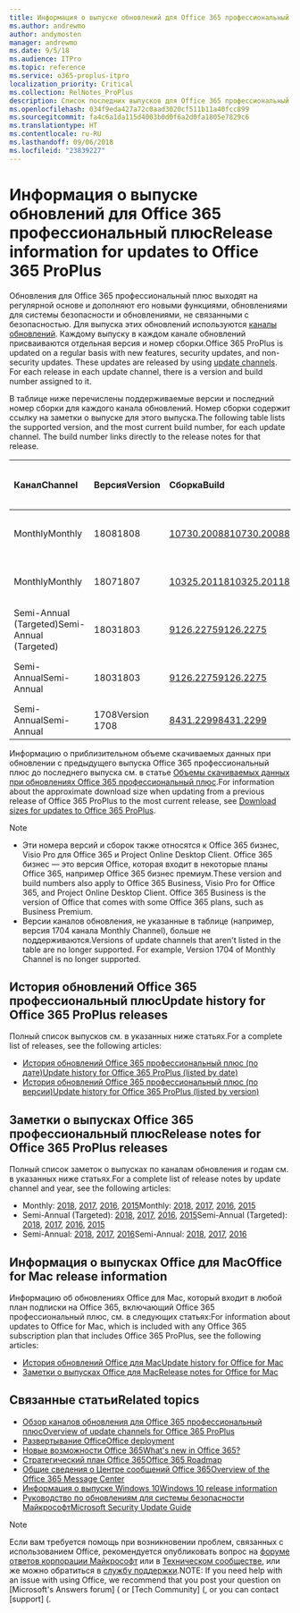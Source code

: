 ```yaml
---
title: Информация о выпуске обновлений для Office 365 профессиональный плюс
ms.author: andrewmo
author: andymosten
manager: andrewmo
ms.date: 9/5/18
ms.audience: ITPro
ms.topic: reference
ms.service: o365-proplus-itpro
localization_priority: Critical
ms.collection: RelNotes_ProPlus
description: Список последних выпусков для Office 365 профессиональный плюс для каждого канала обновления и ссылки на заметки о выпусках и историю обновлений для ИТ-специалистов
ms.openlocfilehash: 034f9eda427a72c0aad3020cf511b11a40fcc899
ms.sourcegitcommit: fa4c6a1da115d4003b0d0f6a2d0fa1805e7829c6
ms.translationtype: HT
ms.contentlocale: ru-RU
ms.lasthandoff: 09/06/2018
ms.locfileid: "23839227"
---
```

# <a name="release-information-for-updates-to-office-365-proplus"></a><span data-ttu-id="a7022-103">Информация о выпуске обновлений для Office 365 профессиональный плюс</span><span class="sxs-lookup"><span data-stu-id="a7022-103">Release information for updates to Office 365 ProPlus</span></span>

<span data-ttu-id="a7022-p101">Обновления для Office 365 профессиональный плюс выходят на регулярной основе и дополняют его новыми функциями, обновлениями для системы безопасности и обновлениями, не связанными с безопасностью. Для выпуска этих обновлений используются [каналы обновлений](https://docs.microsoft.com/DeployOffice/overview-of-update-channels-for-office-365-proplus). Каждому выпуску в каждом канале обновлений присваиваются отдельная версия и номер сборки.</span><span class="sxs-lookup"><span data-stu-id="a7022-p101">Office 365 ProPlus is updated on a regular basis with new features, security updates, and non-security updates. These updates are released by using [update channels](https://docs.microsoft.com/DeployOffice/overview-of-update-channels-for-office-365-proplus). For each release in each update channel, there is a version and build number assigned to it.</span></span> 

<span data-ttu-id="a7022-p102">В таблице ниже перечислены поддерживаемые версии и последний номер сборки для каждого канала обновлений. Номер сборки содержит ссылку на заметки о выпуске для этого выпуска.</span><span class="sxs-lookup"><span data-stu-id="a7022-p102">The following table lists the supported version, and the most current build number, for each update channel. The build number links directly to the release notes for that release.</span></span> 

  
|<span data-ttu-id="a7022-109">**Канал**</span><span class="sxs-lookup"><span data-stu-id="a7022-109">**Channel**</span></span>|<span data-ttu-id="a7022-110">**Версия**</span><span class="sxs-lookup"><span data-stu-id="a7022-110">**Version**</span></span>|<span data-ttu-id="a7022-111">**Сборка**</span><span class="sxs-lookup"><span data-stu-id="a7022-111">**Build**</span></span>|<span data-ttu-id="a7022-112">**Дата выпуска**</span><span class="sxs-lookup"><span data-stu-id="a7022-112">**Release date**</span></span>|<span data-ttu-id="a7022-113">**Версия поддерживается до**</span><span class="sxs-lookup"><span data-stu-id="a7022-113">**Version supported until**</span></span>|
|:-----|:-----|:-----|:-----|:-----|
|<span data-ttu-id="a7022-114">Monthly</span><span class="sxs-lookup"><span data-stu-id="a7022-114">Monthly</span></span>  <br/> |<span data-ttu-id="a7022-115">1808</span><span class="sxs-lookup"><span data-stu-id="a7022-115">1808</span></span>  <br/> |[<span data-ttu-id="a7022-116">10730.20088</span><span class="sxs-lookup"><span data-stu-id="a7022-116">10730.20088</span></span>](monthly-channel-2018.md#version-1808-september-5)  <br/> | <span data-ttu-id="a7022-117">5 сентября 2018 г.</span><span class="sxs-lookup"><span data-stu-id="a7022-117">September 5, 2018</span></span>  <br/> |<span data-ttu-id="a7022-118">Выпущена версия 1809</span><span class="sxs-lookup"><span data-stu-id="a7022-118">Version 1808 is released</span></span> <br/>|
|<span data-ttu-id="a7022-119">Monthly</span><span class="sxs-lookup"><span data-stu-id="a7022-119">Monthly</span></span>  <br/> |<span data-ttu-id="a7022-120">1807</span><span class="sxs-lookup"><span data-stu-id="a7022-120">1807</span></span>  <br/> |[<span data-ttu-id="a7022-121">10325.20118</span><span class="sxs-lookup"><span data-stu-id="a7022-121">10325.20118</span></span>](monthly-channel-2018.md#version-1807-august-14)  <br/> | <span data-ttu-id="a7022-122">14 августа 2018 г.</span><span class="sxs-lookup"><span data-stu-id="a7022-122">August 14, 2018</span></span>  <br/> | <span data-ttu-id="a7022-123">Выпущена версия 1808</span><span class="sxs-lookup"><span data-stu-id="a7022-123">Version 1808 is released</span></span> <br/>|
|<span data-ttu-id="a7022-124">Semi-Annual (Targeted)</span><span class="sxs-lookup"><span data-stu-id="a7022-124">Semi-Annual (Targeted)</span></span>  <br/> |<span data-ttu-id="a7022-125">1803</span><span class="sxs-lookup"><span data-stu-id="a7022-125">1803</span></span>  <br/> |[<span data-ttu-id="a7022-126">9126.2275</span><span class="sxs-lookup"><span data-stu-id="a7022-126">9126.2275</span></span>](semi-annual-channel-targeted-2018.md#version-1803-august-14)  <br/> | <span data-ttu-id="a7022-127">14 августа 2018 г.</span><span class="sxs-lookup"><span data-stu-id="a7022-127">August 14, 2018</span></span>  <br/> | <span data-ttu-id="a7022-128">11 сентября 2018 г.</span><span class="sxs-lookup"><span data-stu-id="a7022-128">September 11, 2018</span></span> <br/>|
|<span data-ttu-id="a7022-129">Semi-Annual</span><span class="sxs-lookup"><span data-stu-id="a7022-129">Semi-Annual</span></span> <br/> |<span data-ttu-id="a7022-130">1803</span><span class="sxs-lookup"><span data-stu-id="a7022-130">1803</span></span>  <br/> | [<span data-ttu-id="a7022-131">9126.2275</span><span class="sxs-lookup"><span data-stu-id="a7022-131">9126.2275</span></span>](semi-annual-channel-2018.md#version-1803-august-14) <br/> | <span data-ttu-id="a7022-132">14 августа 2018 г.</span><span class="sxs-lookup"><span data-stu-id="a7022-132">August 14, 2018</span></span>  <br/> | <span data-ttu-id="a7022-133">10 сентября 2019 г.</span><span class="sxs-lookup"><span data-stu-id="a7022-133">September 10, 2019</span></span> <br/>|
|<span data-ttu-id="a7022-134">Semi-Annual</span><span class="sxs-lookup"><span data-stu-id="a7022-134">Semi-Annual</span></span> <br/> |<span data-ttu-id="a7022-135">1708</span><span class="sxs-lookup"><span data-stu-id="a7022-135">Version 1708</span></span>  <br/> |[<span data-ttu-id="a7022-136">8431.2299</span><span class="sxs-lookup"><span data-stu-id="a7022-136">8431.2299</span></span>](semi-annual-channel-2018.md#version-1708-august-14)  <br/> | <span data-ttu-id="a7022-137">14 августа 2018 г.</span><span class="sxs-lookup"><span data-stu-id="a7022-137">August 14, 2018</span></span>  <br/> | <span data-ttu-id="a7022-138">12 марта 2019 г.</span><span class="sxs-lookup"><span data-stu-id="a7022-138">March 12, 2019</span></span> <br/>|

<span data-ttu-id="a7022-139">Информацию о приблизительном объеме скачиваемых данных при обновлении с предыдущего выпуска Office 365 профессиональный плюс до последнего выпуска см. в статье [Объемы скачиваемых данных при обновлениях Office 365 профессиональный плюс](download-sizes-office365-proplus-updates.md).</span><span class="sxs-lookup"><span data-stu-id="a7022-139">For information about the approximate download size when updating from a previous release of Office 365 ProPlus to the most current release, see [Download sizes for updates to Office 365 ProPlus](download-sizes-office365-proplus-updates.md).</span></span>

> [!NOTE]
> - <span data-ttu-id="a7022-p103">Эти номера версий и сборок также относятся к Office 365 бизнес, Visio Pro для Office 365 и Project Online Desktop Client. Office 365 бизнес — это версия Office, которая входит в некоторые планы Office 365, например Office 365 бизнес премиум.</span><span class="sxs-lookup"><span data-stu-id="a7022-p103">These version and build numbers also apply to Office 365 Business, Visio Pro for Office 365, and Project Online Desktop Client. Office 365 Business is the version of Office that comes with some Office 365 plans, such as Business Premium.</span></span>
> - <span data-ttu-id="a7022-p104">Версии каналов обновления, не указанные в таблице (например, версия 1704 канала Monthly Channel), больше не поддерживаются.</span><span class="sxs-lookup"><span data-stu-id="a7022-p104">Versions of update channels that aren't listed in the table are no longer supported. For example, Version 1704 of Monthly Channel is no longer supported.</span></span> 


## <a name="update-history-for-office-365-proplus-releases"></a><span data-ttu-id="a7022-144">История обновлений Office 365 профессиональный плюс</span><span class="sxs-lookup"><span data-stu-id="a7022-144">Update history for Office 365 ProPlus releases</span></span>

<span data-ttu-id="a7022-145">Полный список выпусков см. в указанных ниже статьях.</span><span class="sxs-lookup"><span data-stu-id="a7022-145">For a complete list of releases, see the following articles:</span></span>
 - [<span data-ttu-id="a7022-146">История обновлений Office 365 профессиональный плюс (по дате)</span><span class="sxs-lookup"><span data-stu-id="a7022-146">Update history for Office 365 ProPlus (listed by date)</span></span>](update-history-office365-proplus-by-date.md)
 - [<span data-ttu-id="a7022-147">История обновлений Office 365 профессиональный плюс (по версии)</span><span class="sxs-lookup"><span data-stu-id="a7022-147">Update history for Office 365 ProPlus (listed by version)</span></span>](update-history-office365-proplus-by-version.md)

## <a name="release-notes-for-office-365-proplus-releases"></a><span data-ttu-id="a7022-148">Заметки о выпусках Office 365 профессиональный плюс</span><span class="sxs-lookup"><span data-stu-id="a7022-148">Release notes for Office 365 ProPlus releases</span></span>

<span data-ttu-id="a7022-149">Полный список заметок о выпусках по каналам обновления и годам см. в указанных ниже статьях.</span><span class="sxs-lookup"><span data-stu-id="a7022-149">For a complete list of release notes by update channel and year, see the following articles:</span></span>
 - <span data-ttu-id="a7022-150">Monthly: [2018](monthly-channel-2018.md), [2017](monthly-channel-2017.md), [2016](monthly-channel-2016.md), [2015](monthly-channel-2015.md)</span><span class="sxs-lookup"><span data-stu-id="a7022-150">Monthly: [2018](monthly-channel-2018.md), [2017](monthly-channel-2017.md), [2016](monthly-channel-2016.md), [2015](monthly-channel-2015.md)</span></span>
 - <span data-ttu-id="a7022-151">Semi-Annual (Targeted): [2018](semi-annual-channel-targeted-2018.md), [2017](semi-annual-channel-targeted-2017.md), [2016](semi-annual-channel-targeted-2016.md), [2015](semi-annual-channel-targeted-2015.md)</span><span class="sxs-lookup"><span data-stu-id="a7022-151">Semi-Annual (Targeted): [2018](semi-annual-channel-targeted-2018.md), [2017](semi-annual-channel-targeted-2017.md), [2016](semi-annual-channel-targeted-2016.md), [2015](semi-annual-channel-targeted-2015.md)</span></span>
 - <span data-ttu-id="a7022-152">Semi-Annual: [2018](semi-annual-channel-2018.md), [2017](semi-annual-channel-2017.md), [2016](semi-annual-channel-2016.md)</span><span class="sxs-lookup"><span data-stu-id="a7022-152">Semi-Annual: [2018](semi-annual-channel-2018.md), [2017](semi-annual-channel-2017.md), [2016](semi-annual-channel-2016.md)</span></span>

## <a name="office-for-mac-release-information"></a><span data-ttu-id="a7022-153">Информация о выпусках Office для Mac</span><span class="sxs-lookup"><span data-stu-id="a7022-153">Office for Mac release information</span></span>

<span data-ttu-id="a7022-154">Информацию об обновлениях Office для Mac, который входит в любой план подписки на Office 365, включающий Office 365 профессиональный плюс, см. в следующих статьях:</span><span class="sxs-lookup"><span data-stu-id="a7022-154">For information about updates to Office for Mac, which is included with any Office 365 subscription plan that includes Office 365 ProPlus, see the following articles:</span></span>
 - [<span data-ttu-id="a7022-155">История обновлений Office для Mac</span><span class="sxs-lookup"><span data-stu-id="a7022-155">Update history for Office for Mac</span></span>](update-history-office-for-mac.md)
 - [<span data-ttu-id="a7022-156">Заметки о выпусках Office для Mac</span><span class="sxs-lookup"><span data-stu-id="a7022-156">Release notes for Office for Mac</span></span>](release-notes-office-for-mac.md)


## <a name="related-topics"></a><span data-ttu-id="a7022-157">Связанные статьи</span><span class="sxs-lookup"><span data-stu-id="a7022-157">Related topics</span></span>

- [<span data-ttu-id="a7022-158">Обзор каналов обновления для Office 365 профессиональный плюс</span><span class="sxs-lookup"><span data-stu-id="a7022-158">Overview of update channels for Office 365 ProPlus</span></span>](https://docs.microsoft.com/DeployOffice/overview-of-update-channels-for-office-365-proplus)
- [<span data-ttu-id="a7022-159">Развертывание Office</span><span class="sxs-lookup"><span data-stu-id="a7022-159">Office deployment</span></span>](https://docs.microsoft.com/deployoffice/)
- [<span data-ttu-id="a7022-160">Новые возможности Office 365</span><span class="sxs-lookup"><span data-stu-id="a7022-160">What's new in Office 365?</span></span>](https://support.office.com/article/95c8d81d-08ba-42c1-914f-bca4603e1426)
- [<span data-ttu-id="a7022-161">Стратегический план Office 365</span><span class="sxs-lookup"><span data-stu-id="a7022-161">Office 365 Roadmap</span></span>](https://products.office.com/business/office-365-roadmap)
- [<span data-ttu-id="a7022-162">Общие сведения о Центре сообщений Office 365</span><span class="sxs-lookup"><span data-stu-id="a7022-162">Overview of the Office 365 Message Center</span></span>](https://support.office.com/article/38fb3333-bfcc-4340-a37b-deda509c2093)
- [<span data-ttu-id="a7022-163">Информация о выпуске Windows 10</span><span class="sxs-lookup"><span data-stu-id="a7022-163">Windows 10 release information</span></span>](https://www.microsoft.com/itpro/windows-10/release-information)
- [<span data-ttu-id="a7022-164">Руководство по обновлениям для системы безопасности Майкрософт</span><span class="sxs-lookup"><span data-stu-id="a7022-164">Microsoft Security Update Guide</span></span>](https://portal.msrc.microsoft.com/)

> [!NOTE]
> <span data-ttu-id="a7022-165">Если вам требуется помощь при возникновении проблем, связанных с использованием Office, рекомендуется опубликовать вопрос на [форуме ответов корпорации Майкрософт](https://answers.microsoft.com/) или в [Техническом сообществе](https://techcommunity.microsoft.com/), или же можно обратиться в [службу поддержки](https://support.microsoft.com/contactus).</span><span class="sxs-lookup"><span data-stu-id="a7022-165">NOTE: If you need help with an issue with using Office, we recommend that you post your question on [Microsoft's Answers forum] ([](https://answers.microsoft.com/) or [Tech Community] ([](https://techcommunity.microsoft.com/), or you can contact [support] ([](https://support.microsoft.com/contactus).</span></span>
